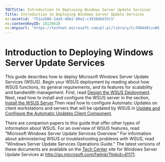 ```yaml
---
TOCTitle: Introduction to Deploying Windows Server Update Services
Title: Introduction to Deploying Windows Server Update Services
ms:assetid: '751a1b0b-1da5-48b2-89e2-c39166bd33c5'
ms:contentKeyID: 18136628
ms:mtpsurl: 'https://technet.microsoft.com/pl-pl/library/Cc708448(v=WS.10)'
---
```


Introduction to Deploying Windows Server Update Services
========================================================

This guide describes how to deploy Microsoft Windows Server Update Services (WSUS). Begin your WSUS deployment by reading about how WSUS functions, its general requirements, and its features for scalability and bandwidth management. First, read [Design the WSUS Deployment](https://technet.microsoft.com/2877be79-b5d6-483c-8eb6-045afe96c7d2). Next, read how to install and configure the WSUS server in the section, [Install the WSUS Server](https://technet.microsoft.com/9d55bda5-9eb9-46d2-a204-62034936eb13).Then read how to configure Automatic Updates on client workstations and servers that will be updated by WSUS in [Update and Configure the Automatic Updates Client Component](https://technet.microsoft.com/08ede2e2-efa8-4e49-80b9-0fe20bcda2a7).

There are companion papers to this guide that offer other types of information about WSUS. For an overview of WSUS features, read "Microsoft Windows Server Update Services Overview." For information about administering WSUS or troubleshooting problems with WSUS, read "Windows Server Update Services Operations Guide." The latest versions of these documents are available on the [Tech Center](http://go.microsoft.com/fwlink/?linkid=41171) site for Windows Server Update Services at http://go.microsoft.com/fwlink/?linkid=41171.
